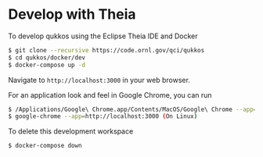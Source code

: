 # Develop with Theia

To develop qukkos using the Eclipse Theia IDE and Docker

```bash
$ git clone --recursive https://code.ornl.gov/qci/qukkos
$ cd qukkos/docker/dev
$ docker-compose up -d
```

Navigate to `http://localhost:3000` in your web browser. 

For an application look and feel in Google Chrome, you can run 
```bash
$ /Applications/Google\ Chrome.app/Contents/MacOS/Google\ Chrome --app=http://localhost:3000 (On a Mac)
$ google-chrome --app=http://localhost:3000 (On Linux)
```

To delete this development workspace
```bash
$ docker-compose down
```
